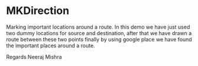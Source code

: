 # MKDirection
Marking important locations around a route.
In this demo we have just used two dummy locations for source and destination, after that we have drawn a route between these two points
finally by using google place we have found the important places around a route.

Regards 
Neeraj Mishra 

